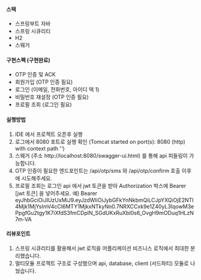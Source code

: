 #### 스택
- 스프링부트 자바
- 스프링 시큐리티
- H2
- 스웨거

#### 구현스펙 (구현완료)
- OTP 인증 및 ACK
- 회원가입 (OTP 인증 필요)
- 로그인 (이메일, 전화번호, 아이디 택 1)
- 비밀번호 재설정 (OTP 인증 필요)
- 프로필 조회 (로그인 필요)

#### 실행방법
1. IDE 에서 프로젝트 오픈후 실행
2. 로그에서 8080 포트로 실행 확인 (Tomcat started on port(s): 8080 (http) with context path '')
3. 스웨거 (주소 http://localhost:8080/swagger-ui.html) 를 통해 api 피들링이 가능합니다.
4. OTP 인증이 필요한 엔드포인트는 /api/otp/sms 와 /api/otp/confirm 호출 이후에 시도해주세요.
5. 프로필 조회는 로그인 api 에서 jwt 토큰을 받아 Authorization 박스에 Bearer [jwt 토큰] 을 넣어주세요.
예) Bearer eyJhbGciOiJIUzUxMiJ9.eyJzdWIiOiJybGFkYnNkbmQiLCJpYXQiOjE2NTI4Mjk1MjYsImV4cCI6MTY1MjkxNTkyNn0.7NRXCCxk9e1Z40yL3IqowM3ePpgfGu2tgy1K7iXfdS3fmCDplN_SGdUKxRuXbI0s6_OvgH9mODuq1HLzN7m-VA

#### 리뷰포인트
1. 스프링 시큐리티를 활용해서 jwt 로직을 어플리케이션 비즈니스 로직에서 최대한 분리했습니다.
2. 멀티모듈 프로젝트 구조로 구성했으며 api, database, client (서드파티) 모듈로 나눴습니다.
